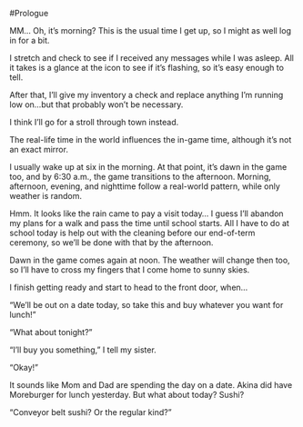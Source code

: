 #Prologue
 

MM… Oh, it’s morning? This is the usual time I get up, so I might as well log in for a bit.

I stretch and check to see if I received any messages while I was asleep. All it takes is a glance at the icon to see if it’s flashing, so it’s easy enough to tell.

After that, I’ll give my inventory a check and replace anything I’m running low on…but that probably won’t be necessary.

I think I’ll go for a stroll through town instead.

 

The real-life time in the world influences the in-game time, although it’s not an exact mirror.

I usually wake up at six in the morning. At that point, it’s dawn in the game too, and by 6:30 a.m., the game transitions to the afternoon. Morning, afternoon, evening, and nighttime follow a real-world pattern, while only weather is random.

Hmm. It looks like the rain came to pay a visit today… I guess I’ll abandon my plans for a walk and pass the time until school starts. All I have to do at school today is help out with the cleaning before our end-of-term ceremony, so we’ll be done with that by the afternoon.

Dawn in the game comes again at noon. The weather will change then too, so I’ll have to cross my fingers that I come home to sunny skies.

I finish getting ready and start to head to the front door, when…

“We’ll be out on a date today, so take this and buy whatever you want for lunch!”

“What about tonight?”

“I’ll buy you something,” I tell my sister.

“Okay!”

It sounds like Mom and Dad are spending the day on a date. Akina did have Moreburger for lunch yesterday. But what about today? Sushi?

“Conveyor belt sushi? Or the regular kind?”
